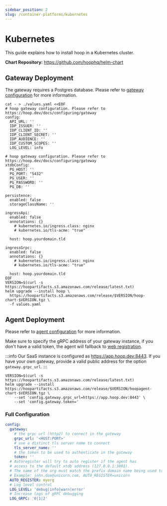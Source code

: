 ```yaml
---
sidebar_position: 2
slug: /container-platforms/kubernetes
---
```


# Kubernetes

This guide explains how to install hoop in a Kubernetes cluster.

**Chart Repository:** https://github.com/hoophq/helm-chart

## Gateway Deployment

The gateway requires a Postgres database. Please refer to [gateway configuration](../../configuring/gateway.md) for more information.

```shell
cat - > ./values.yaml <<EOF
# hoop gateway configuration. Please refer to https://hoop.dev/docs/configuring/gateway
config:
  API_URL: ''
  IDP_ISSUER: ''
  IDP_CLIENT_ID: ''
  IDP_CLIENT_SECRET: ''
  IDP_AUDIENCE: ''
  IDP_CUSTOM_SCOPES: ''
  LOG_LEVEL: info

# hoop gateway configuration. Please refer to https://hoop.dev/docs/configuring/gateway
xtdbConfig:
  PG_HOST: ''
  PG_PORT: "5432"
  PG_USER: ''
  PG_PASSWORD: ''
  PG_DB: ''

persistence:
  enabled: false
  storageClassName: ''

ingressApi:
  enabled: false
  annotations: {}
    # kubernetes.io/ingress.class: nginx
    # kubernetes.io/tls-acme: "true"

  host: hoop.yourdomain.tld

ingressGrpc:
  enabled: false
  annotations: {}
    # kubernetes.io/ingress.class: nginx
    # kubernetes.io/tls-acme: "true"

  host: hoop.yourdomain.tld
EOF
VERSION=$(curl -s https://hoopartifacts.s3.amazonaws.com/release/latest.txt)
helm upgrade --install hoop \
  https://hoopartifacts.s3.amazonaws.com/release/$VERSION/hoop-chart-$VERSION.tgz \
  -f values.yaml
```

## Agent Deployment

Please refer to [agent configuration](../../configuring/agent.md) for more information.

Make sure to specify the gRPC address of your gateway instance, if you don't have a valid token, 
the agent will fallback to [web registration](../../configuring/agent.md#web-registration).

:::info
Our SaaS instance is configured as https://app.hoop.dev:8443. If you have your own gateway, provide a valid public address for the option `gateway.grpc_url`.
:::

```shell
VERSION=$(curl -s https://hoopartifacts.s3.amazonaws.com/release/latest.txt)
helm upgrade --install https://hoopartifacts.s3.amazonaws.com/release/$VERSION/hoopagent-chart-$VERSION.tgz \
    --set 'config.gateway.grpc_url=https://app.hoop.dev:8443' \
    --set 'config.gateway.token='
```

### Full Configuration

```yaml
config:
  gateway:
    # the grpc url (http2) to connect in the gateway
    grpc_url: '<HOST:PORT>'
    # use a distinct tls server name to connect
    tls_server_name: ''
    # the token to be used to authenticate in the gateway
    token: ''
  # Autoregister will try to auto register if the agent has
  # access to the default xtdb address (127.0.0.1:3001).
  # The name of the org must match the prefix domain name being used to signin
  # Example: john.doe@unicorn.com, AUTO_REGISTER=unicorn
  AUTO_REGISTER: myorg
  # Log level control
  LOG_LEVEL: 'debug|info|warn|error'
  # Increase logs of gRPC debugging
  LOG_GRPC: '0|1|2'
```


